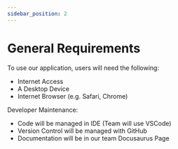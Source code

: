 ```yaml
---
sidebar_position: 2
---
```


# General Requirements

To use our application, users will need the following:

- Internet Access
- A Desktop Device
- Internet Browser (e.g. Safari, Chrome)

Developer Maintenance:

- Code will be managed in IDE (Team will use VSCode)
- Version Control will be managed with GitHub
- Documentation will be in our team Docusaurus Page